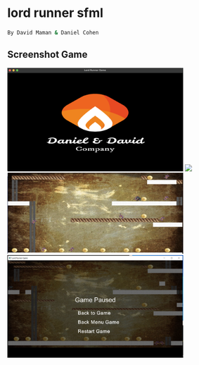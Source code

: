 # lord runner sfml

```bash
By David Maman & Daniel Cohen
```

## Screenshot Game
<div width="500">
	<img src="resources/screenshot/open_screen.png" width="400">
	<img src="resources/screenshot/menu_screenshot.png" width="400">
	<img src="resources/screenshot/game_screen.png" width="400">
	<img src="resources/screenshot/pause_screenshot.png" width="400">
</div>